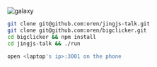 ![galaxy](http://i.huffpost.com/gen/1492467/thumbs/o-BABY-FOOD-MESS-facebook.jpg)

```bash
git clone git@github.com:oren/jingjs-talk.git
git clone git@github.com:oren/bigclicker.git
cd bigclicker && npm install
cd jingjs-talk && ./run

open <laptop's ip>:3001 on the phone
```
